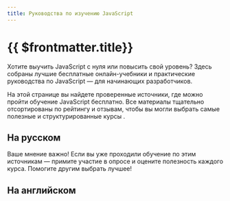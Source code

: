```yaml
---
title: Руководства по изучению JavaScript
---
```


# {{ $frontmatter.title}}

<script setup>
  import ProjectCard from '/.vitepress/components/ProjectCard.vue'
</script>

Хотите выучить JavaScript с нуля или повысить свой уровень? Здесь собраны лучшие бесплатные онлайн-учебники и практические руководства по JavaScript — для начинающих разработчиков.

На этой странице вы найдете проверенные источники, где можно пройти обучение JavaScript бесплатно. Все материалы тщательно отсортированы по рейтингу и отзывам, чтобы вы могли выбрать самые полезные и структурированные курсы .

## На русском

<div className="grid grid-cols-2 gap-x-5 gap-y-8 md:grid-cols-3">
  <ProjectCard
    title="Javascript.ru"
    description="Современный учебник JavaScript"
    :number="1"
    image="./javascriptru-logo.png"
    href="https://learn.javascript.ru/"
  />

  <ProjectCard
    title="Code.mu"
    description="Лучший учебник по программированию"
    :number="2"
    image="./codemu-logo.png"
    href="https://code.mu/ru/javascript/book/prime/"
  />

  <ProjectCard
    title="Дока"
    description="Добрый справочник для разработчиков"
    :number="3"
    image="./doka-logo.png"
    href="https://doka.guide/js/"
  />

  <ProjectCard
    title="Дока"
    description="Добрый справочник для разработчиков"
    image="./doka-logo.png"
    href="https://doka.guide/js/"
  />
</div>

Ваше мнение важно! Если вы уже проходили обучение по этим источникам — примите участие в опросе и оцените полезность каждого курса. Помогите другим выбрать лучшее!

## На английском
